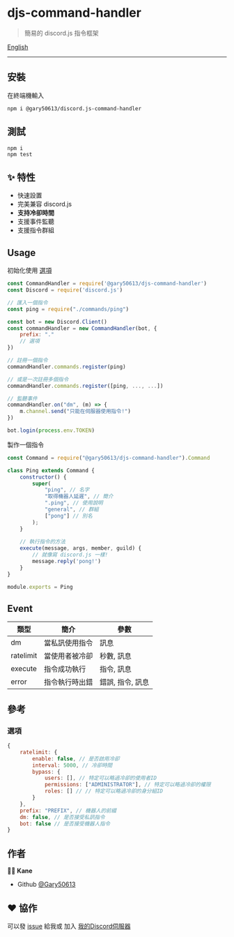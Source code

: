 # djs-command-handler
> 簡易的 discord.js 指令框架

[English](README.md)

***

## 安裝
在終端機輸入
```shell
npm i @gary50613/discord.js-command-handler
```

## 測試
```shell
npm i
npm test
```

## ✨ 特性

- 快速設置
- 完美兼容 discord.js
- **支持冷卻時間**
- 支援事件監聽
- 支援指令群組

## Usage
初始化使用 [選項](#選項)
```js
const CommandHandler = require('@gary50613/djs-command-handler')
const Discord = require('discord.js')

// 匯入一個指令
const ping = require("./commands/ping")

const bot = new Discord.Client()
const commandHandler = new CommandHandler(bot, {
    prefix: "."
    // 選項
})

// 註冊一個指令
commandHandler.commands.register(ping)

// 或是一次註冊多個指令
commandHandler.commands.register([ping, ..., ...])

// 監聽事件
commandHandler.on("dm", (m) => {
    m.channel.send("只能在伺服器使用指令!")
})

bot.login(process.env.TOKEN)
```

製作一個指令
```js
const Command = require("@gary50613/djs-command-handler").Command

class Ping extends Command {
    constructor() {
        super(
            "ping", // 名字
            "取得機器人延遲", // 簡介
            ".ping", // 使用說明
            "general", // 群組
            ["pong"] // 別名
        );
    }
    
    // 執行指令的方法
    execute(message, args, member, guild) {
        // 就像寫 discord.js 一樣!
        message.reply('pong!')
    }
}

module.exports = Ping
```

## Event
類型 | 簡介 | 參數
---|---|---
dm | 當私訊使用指令 | 訊息
ratelimit | 當使用者被冷卻 | 秒數, 訊息
execute | 指令成功執行 | 指令, 訊息
error | 指令執行時出錯 | 錯誤, 指令, 訊息

## 參考
### 選項
```js
{
    ratelimit: {
        enable: false, // 是否啟用冷卻
        interval: 5000, // 冷卻時間
        bypass: {
            users: [], // 特定可以略過冷卻的使用者ID 
            permissions: ["ADMINISTRATOR"], // 特定可以略過冷卻的權限
            roles: [] // // 特定可以略過冷卻的身分組ID
        }
    },
    prefix: "PREFIX", // 機器人的前綴
    dm: false, // 是否接受私訊指令
    bot: false // 是否接受機器人指令  
}
```

## 作者
🧑‍💻 **Kane**
- Github [@Gary50613](https://github.com/Gary50613)

## ❤️ 協作
可以發 [issue](https://github.com/Gary50613/discordjs-command-handler/issues) 給我或
加入 [我的Discord伺服器](https://discord.gg/ct2ufag)